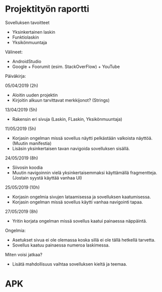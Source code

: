 # Projektityön raportti
  
Sovelluksen tavoitteet
* Yksinkertainen laskin
* Funktiolaskin
* Yksikönmuuntaja

Välineet:
* AndroidStudio
* Google + Foorumit (esim. StackOverFlow) + YouTube
    
Päiväkirja:
  
05/04/2019 (2h)
* Aloitin uuden projektin
* Kirjoitin alkuun tarvittavat merkkijonot? (Strings)

13/04/2019 (5h)
* Rakensin eri sivuja (Laskin, FLaskin, Yksikönmuuntaja)

11/05/2019 (5h)
* Korjasin ongelman missä sovellus näytti pelkästään valkoista näyttöä. (Muutin manifestia)
* Lisäsin yksinkertaisen tavan navigoida sovelluksen sisällä.

24/05/2019 (8h)
* Siivosin koodia
* Muutin navigoinnin vielä yksinkertaisemmaksi käyttämällä fragmentteja. (Jostain syystä käyttää vanhaa UI)

25/05/2019 (10h)
* Korjasin ongelmia sivujen lataamisessa ja sovelluksen kaatumisessa.
* Korjasin ongelman missä sovellus käytti vanhaa navigointi tapaa.

27/05/2019 (8h)
* Yritin korjata ongelman missä sovellus kaatui painaessa näppäintä.

Ongelmia:
* Asetukset sivua ei ole olemassa koska sillä ei ole tällä hetkellä tarvetta.
* Sovellus kaatuu painaessa numeroa laskimessa.

Miten voisi jatkaa?
* Lisätä mahdollisuus vaihtaa sovelluksen kieltä ja teemaa.

# APK

